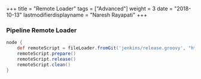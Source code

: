 +++
title = "Remote Loader"
tags = ["Advanced"]
weight = 3
date = "2018-10-13"
lastmodifierdisplayname = "Naresh Rayapati"
+++

### Pipeline Remote Loader

```groovy
node {
    def remoteScript = fileLoader.fromGit('jenkins/release.groovy', "https://github.com/nrayapati/devopsdays_test.git", 'master', null, '')
    remoteScript.prepare()
    remoteScript.release()
    remoteScript.clean()
}
```